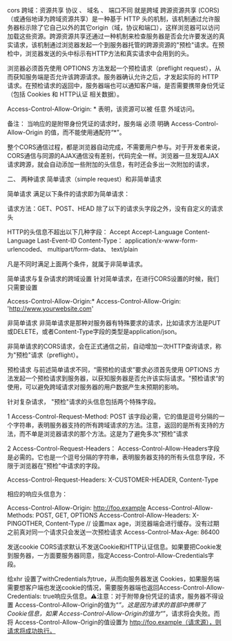 cors 跨域：资源共享
协议 、 域名 、 端口不同 就是跨域
跨源资源共享 (CORS)（或通俗地译为跨域资源共享）是一种基于 HTTP 头的机制，该机制通过允许服务器标示除了它自己以外的其它origin（域，协议和端口），这样浏览器可以访问加载这些资源。跨源资源共享还通过一种机制来检查服务器是否会允许要发送的真实请求，该机制通过浏览器发起一个到服务器托管的跨源资源的"预检"请求。在预检中，浏览器发送的头中标示有HTTP方法和真实请求中会用到的头。

浏览器必须首先使用 OPTIONS 方法发起一个预检请求（preflight request），从而获知服务端是否允许该跨源请求。服务器确认允许之后，才发起实际的 HTTP 请求。在预检请求的返回中，服务器端也可以通知客户端，是否需要携带身份凭证（包括 Cookies 和 HTTP认证 相关数据）。

Access-Control-Allow-Origin: *  表明，该资源可以被 任意 外域访问。

备注： 当响应的是附带身份凭证的请求时，服务端 必须 明确 Access-Control-Allow-Origin 的值，而不能使用通配符“*”。


整个CORS通信过程，都是浏览器自动完成，不需要用户参与。对于开发者来说，CORS通信与同源的AJAX通信没有差别，代码完全一样。浏览器一旦发现AJAX请求跨源，就会自动添加一些附加的头信息，有时还会多出一次附加的请求，


二、 两种请求
简单请求（simple request）和非简单请求

简单请求
满足以下条件的请求即为简单请求：

请求方法：GET、POST、HEAD
除了以下的请求头字段之外，没有自定义的请求头

HTTP的头信息不超出以下几种字段：
Accept
Accept-Language
Content-Language
Last-Event-ID
Content-Type：
application/x-www-form-urlencoded、
multipart/form-data、
text/plain

凡是不同时满足上面两个条件，就属于非简单请求。


简单请求与复杂请求的跨域设置
针对简单请求，在进行CORS设置的时候，我们只需要设置

Access-Control-Allow-Origin:*
Access-Control-Allow-Origin: 'http://www.yourwebsite.com'


非简单请求
非简单请求是那种对服务器有特殊要求的请求，比如请求方法是PUT或DELETE，或者Content-Type字段的类型是application/json。

非简单请求的CORS请求，会在正式通信之前，自动增加一次HTTP查询请求，称为"预检"请求（preflight）。

预检请求
与前述简单请求不同，“需预检的请求”要求必须首先使用 OPTIONS 方法发起一个预检请求到服务器，以获知服务器是否允许该实际请求。"预检请求“的使用，可以避免跨域请求对服务器的用户数据产生未预期的影响。

针对复杂请求， "预检"请求的头信息包括两个特殊字段。

1 Access-Control-Request-Method: POST
该字段必需，它的值是逗号分隔的一个字符串，表明服务器支持的所有跨域请求的方法。注意，返回的是所有支持的方法，而不单是浏览器请求的那个方法。这是为了避免多次"预检"请求

2 Access-Control-Request-Headers：
Access-Control-Allow-Headers字段是必需的。它也是一个逗号分隔的字符串，表明服务器支持的所有头信息字段，不限于浏览器在"预检"中请求的字段。

Access-Control-Request-Headers: X-CUSTOMER-HEADER, Content-Type

相应的响应头信息为：

Access-Control-Allow-Origin: http://foo.example
Access-Control-Allow-Methods: POST, GET, OPTIONS
Access-Control-Allow-Headers: X-PINGOTHER, Content-Type
// 设置max age，浏览器端会进行缓存。没有过期之前真对同一个请求只会发送一次预检请求
Access-Control-Max-Age: 86400

发送cookie
CORS请求默认不发送Cookie和HTTP认证信息。如果要把Cookie发到服务器，一方面要服务器同意，指定Access-Control-Allow-Credentials字段。

给xhr 设置了withCredentials为true，从而向服务器发送 Cookies，如果服务端需要想客户端也发送cookie的情况，需要服务器端也返回Access-Control-Allow-Credentials: true响应头信息。⚠️注意：对于附带身份凭证的请求，服务器不得设置 Access-Control-Allow-Origin的值为“*”。这是因为请求的首部中携带了Cookie信息，如果 Access-Control-Allow-Origin的值为“*”，请求将会失败。而将 Access-Control-Allow-Origin的值设置为 http://foo.example（请求源），则请求将成功执行。


